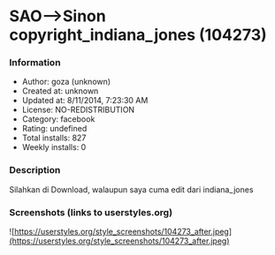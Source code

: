 # SAO-->Sinon copyright_indiana_jones (104273)

### Information
- Author: goza (unknown)
- Created at: unknown
- Updated at: 8/11/2014, 7:23:30 AM
- License: NO-REDISTRIBUTION
- Category: facebook
- Rating: undefined
- Total installs: 827
- Weekly installs: 0


### Description
Silahkan di Download, walaupun saya cuma edit dari indiana_jones


### Screenshots (links to userstyles.org)
![https://userstyles.org/style_screenshots/104273_after.jpeg](https://userstyles.org/style_screenshots/104273_after.jpeg)


